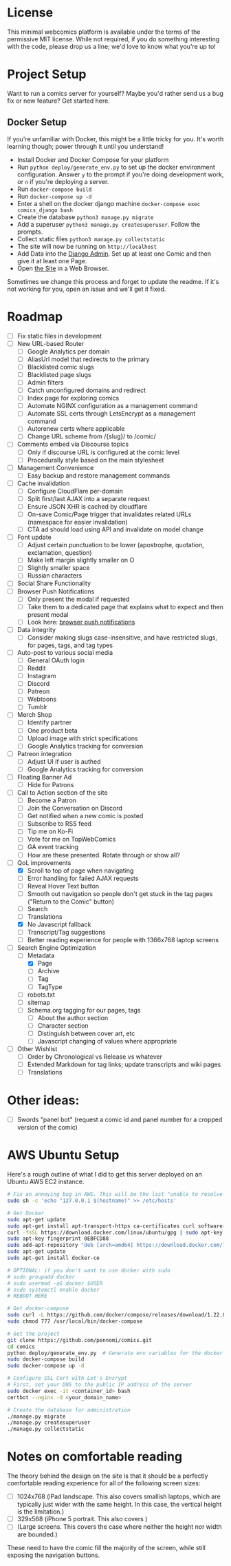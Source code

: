 # License

This minimal webcomics platform is available under the terms of the permissive MIT license. While not required, if you 
do something interesting with the code, please drop us a line; we'd love to know what you're up to!

# Project Setup

Want to run a comics server for yourself? Maybe you'd rather send us a bug fix or new feature? Get started here.

## Docker Setup

If you're unfamiliar with Docker, this might be a little tricky for you. It's worth learning though; power through it until you understand!

- Install Docker and Docker Compose for your platform
- Run `python deploy/generate_env.py` to set up the docker environment configuration. Answer `y` to the prompt if you're doing development work, or `n` if you're deploying a server.
- Run `docker-compose build`
- Run `docker-compose up -d`
- Enter a shell on the docker django machine `docker-compose exec comics_django bash`
- Create the database `python3 manage.py migrate`
- Add a superuser `python3 manage.py createsuperuser`. Follow the prompts.
- Collect static files `python3 manage.py collectstatic`
- The site will now be running on `http://localhost`
- Add Data into the [Django Admin](http://localhost/admin/). Set up at least one Comic and then give it at least one Page.
- Open [the Site](http://localhost) in a Web Browser.

Sometimes we change this process and forget to update the readme. If it's not working for you, open an issue and we'll get it fixed.


# Roadmap

- [ ] Fix static files in development
- [ ] New URL-based Router
  - [ ] Google Analytics per domain
  - [ ] AliasUrl model that redirects to the primary
  - [ ] Blacklisted comic slugs
  - [ ] Blacklisted page slugs
  - [ ] Admin filters
  - [ ] Catch unconfigured domains and redirect
  - [ ] Index page for exploring comics
  - [ ] Automate NGINX configuration as a management command
  - [ ] Automate SSL certs through LetsEncrypt as a management command
  - [ ] Autorenew certs where applicable
  - [ ] Change URL scheme from /{slug}/ to /comic/
- [ ] Comments embed via Discourse topics
  - [ ] Only if discourse URL is configured at the comic level
  - [ ] Procedurally style based on the main stylesheet
- [ ] Management Convenience
  - [ ] Easy backup and restore management commands
- [ ] Cache invalidation
  - [ ] Configure CloudFlare per-domain
  - [ ] Split first/last AJAX into a separate request
  - [ ] Ensure JSON XHR is cached by cloudflare
  - [ ] On-save Comic/Page trigger that invalidates related URLs (namespace for easier invalidation)
  - [ ] CTA ad should load using API and invalidate on model change
- [ ] Font update
  - [ ] Adjust certain punctuation to be lower (apostrophe, quotation, exclamation, question)
  - [ ] Make left margin slightly smaller on O
  - [ ] Slightly smaller space
  - [ ] Russian characters
- [ ] Social Share Functionality
- [ ] Browser Push Notifications
  - [ ] Only present the modal if requested
  - [ ] Take them to a dedicated page that explains what to expect and then present modal
  - [ ] Look here: [browser push notifications](https://developers.google.com/web/updates/2016/07/web-push-interop-wins)
- [ ] Data integrity
  - [ ] Consider making slugs case-insensitive, and have restricted slugs, for pages, tags, and tag types
- [ ] Auto-post to various social media
  - [ ] General OAuth login
  - [ ] Reddit
  - [ ] Instagram
  - [ ] Discord
  - [ ] Patreon
  - [ ] Webtoons
  - [ ] Tumblr
- [ ] Merch Shop
  - [ ] Identify partner
  - [ ] One product beta
  - [ ] Upload image with strict specifications
  - [ ] Google Analytics tracking for conversion
- [ ] Patreon integration
  - [ ] Adjust UI if user is authed
  - [ ] Google Analytics tracking for conversion
- [ ] Floating Banner Ad
  - [ ] Hide for Patrons
- [ ] Call to Action section of the site
  - [ ] Become a Patron
  - [ ] Join the Conversation on Discord
  - [ ] Get notified when a new comic is posted
  - [ ] Subscribe to RSS feed
  - [ ] Tip me on Ko-Fi
  - [ ] Vote for me on TopWebComics
  - [ ] GA event tracking
  - [ ] How are these presented. Rotate through or show all?
- [ ] QoL improvements
  - [x] Scroll to top of page when navigating
  - [ ] Error handling for failed AJAX requests
  - [ ] Reveal Hover Text button
  - [ ] Smooth out navigation so people don't get stuck in the tag pages ("Return to the Comic" button)
  - [ ] Search
  - [ ] Translations
  - [x] No Javascript fallback
  - [ ] Transcript/Tag suggestions
  - [ ] Better reading experience for people with 1366x768 laptop screens
- [ ] Search Engine Optimization
  - [ ] Metadata
    - [x] Page
    - [ ] Archive
    - [ ] Tag
    - [ ] TagType
  - [ ] robots.txt
  - [ ] sitemap
  - [ ] Schema.org tagging for our pages, tags
    - [ ] About the author section
    - [ ] Character section
    - [ ] Distinguish between cover art, etc
    - [ ] Javascript changing of values where appropriate
- [ ] Other Wishlist
  - [ ] Order by Chronological vs Release vs whatever
  - [ ] Extended Markdown for tag links; update transcripts and wiki pages
  - [ ] Translations

# Other ideas:

- [ ] Swords "panel bot" (request a comic id and panel number for a cropped version of the comic)

# AWS Ubuntu Setup

Here's a rough outline of what I did to get this server deployed on an Ubuntu AWS EC2 instance.

```bash
# Fix an annoying bug in AWS. This will be the last "unable to resolve host" error you see
sudo sh -c 'echo "127.0.0.1 $(hostname)" >> /etc/hosts'

# Get Docker
sudo apt-get update
sudo apt-get install apt-transport-https ca-certificates curl software-properties-common
curl -fsSL https://download.docker.com/linux/ubuntu/gpg | sudo apt-key add -
sudo apt-key fingerprint 0EBFCD88
sudo add-apt-repository "deb [arch=amd64] https://download.docker.com/linux/ubuntu $(lsb_release -cs) stable"
sudo apt-get update
sudo apt-get install docker-ce

# OPTIONAL: if you don't want to use docker with sudo
# sudo groupadd docker
# sudo usermod -aG docker $USER
# sudo systemctl enable docker
# REBOOT HERE

# Get docker-compose
sudo curl -L https://github.com/docker/compose/releases/download/1.22.0/docker-compose-`uname -s`-`uname -m` -o /usr/local/bin/docker-compose
sudo chmod 777 /usr/local/bin/docker-compose

# Get the project
git clone https://github.com/pennomi/comics.git
cd comics
python deploy/generate_env.py  # Generate env variables for the docker build
sudo docker-compose build
sudo docker-compose up -d

# Configure SSL Cert with Let's Encrypt
# First, set your DNS to the public IP address of the server
sudo docker exec -it <container_id> bash
certbot --nginx -d <your_domain_name>

# Create the database for administration
./manage.py migrate
./manage.py createsuperuser
./manage.py collectstatic
```

# Notes on comfortable reading

The theory behind the design on the site is that it should be a perfectly comfortable reading experience for all of
the following screen sizes:

- [ ] 1024x768 (iPad landscape. This also covers smallish laptops, which are typically just wider with the same height.
 In this case, the vertical height is the limitation.)
- [ ] 329x568 (iPhone 5 portrait. This also covers )
- [ ] (Large screens. This covers the case where neither the height nor width are bounded.)

These need to have the comic fill the majority of the screen, while still exposing the navigation buttons.
